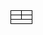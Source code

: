 <table style="width: 100%; border-collapse: collapse;">
  <tr>
    <td style="width: 50%; vertical-align: top; border: 1px solid black;">
      <!-- Most Used Languages + Bug Catcher Image -->
    </td>
    <td style="width: 50%; vertical-align: top; border: 1px solid black;">
      <!-- Tools and Technologies -->
    </td>
  </tr>
  <tr>
    <td style="width: 50%; vertical-align: top; border: 1px solid black;">
      <!-- Research Interest -->
    </td>
    <td style="width: 50%; vertical-align: top; border: 1px solid black;">
      <!-- Empty cell to align with Top Left and Middle Left -->
    </td>
  </tr>
  <tr>
    <td colspan="2" style="border: 1px solid black; text-align: center;">
      <!-- Pixel Art Wallpaper -->
    </td>
  </tr>
</table>



<!-- 
----
[<img src="https://github-profile-trophy.vercel.app/?username=durgeshsamariya&row=2&column=3" />](https://github.com/ryo-ma/github-profile-trophy)
[<img src="https://github-readme-stats.vercel.app/api?username=durgeshsamariya&theme=algolia&count_private=true&include_all_commits=true&show_icons=true" />](https://github.com/anuraghazra/github-readme-stats)
[![GitHub Streak](https://github-readme-streak-stats.herokuapp.com/?user=durgeshsamariya&theme=dark)](https://github.com/DenverCoder1/github-readme-streak-stats)
[![Durgesh's Top Langs](https://github-readme-stats.vercel.app/api/top-langs/?username=themlphdstudent&theme=algolia&hide=Jupyter&layout=compact&show_icons=true)](https://github.com/anuraghazra/github-readme-stats)
 -->
